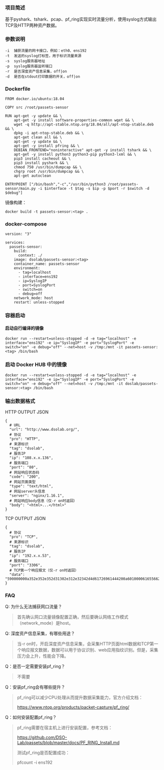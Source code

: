 ### 项目简述

基于pyshark、tshark、pcap、pf_ring实现实时流量分析，使用syslog方式输出TCP及HTTP两种资产数据。

### 参数说明

```
-i  捕获流量的网卡接口，例如：eth0、ens192
-t  发送的syslog打标签，用于标识流量来源
-s  syslog服务器地址
-p  syslog服务器监听端口
-r  是否深度资产信息采集，off|on
-d  是否在stdout打印数据的开关，off|on
```

### Dockerfile

```
FROM docker.io/ubuntu:18.04

COPY src /root/passets-sensor

RUN	apt-get -y update && \
	apt-get -y install software-properties-common wget && \
	wget -q http://apt-stable.ntop.org/18.04/all/apt-ntop-stable.deb && \
	dpkg -i apt-ntop-stable.deb && \
	apt-get clean all && \
	apt-get -y update && \
	apt-get -y install pfring && \
	DEBIAN_FRONTEND="noninteractive" apt-get -y install tshark && \
	apt-get -y install python3 python3-pip python3-lxml && \
	pip3 install cacheout && \
	pip3 install pyshark && \
	chmod 750 /usr/bin/dumpcap && \
	chgrp root /usr/bin/dumpcap && \
	apt-get autoclean

ENTRYPOINT ["/bin/bash","-c","/usr/bin/python3 /root/passets-sensor/main.py -i $interface -t $tag -s $ip -p $port -r $switch -d $debug"]
```

镜像构建：

```
docker build -t passets-sensor:<tag> .
```

### docker-compose

```
version: "3"

services:
  passets-sensor:
    build:
      context: ./
    image: dsolab/passets-sensor:<tag>
    container_name: passets-sensor
    environment:
      - tag=localhost
      - interface=ens192
      - ip=SyslogIP
      - port=SyslogPort
      - switch=on
      - debug=off
    network_mode: host
    restart: unless-stopped
```

### 容器启动

#### 启动自行编译的镜像
```
docker run --restart=unless-stopped -d -e tag="localhost" -e interface="ens192" -e ip="SyslogIP" -e port="SyslogPort" -e switch="on" -e debug="off" --net=host -v /tmp:/mnt -it passets-sensor:<tag> /bin/bash
```

### 启动 Docker HUB 中的镜像
```
docker run --restart=unless-stopped -d -e tag="localhost" -e interface="ens192" -e ip="SyslogIP" -e port="SyslogPort" -e switch="on" -e debug="off" --net=host -v /tmp:/mnt -it doslab/passets-sensor:<tag> /bin/bash
```

### 输出数据格式

HTTP OUTPUT JSON

```
{
  # URL
  "url": "http://www.dsolab.org/",    
  # 协议
  "pro": "HTTP",
  # 来源标识
  "tag": "dsolab",      
  # 服务IP 
  "ip": "108.x.x.136",    
  # 服务端口
  "port": "80",   
  # 网站响应状态码
  "code": "200",    
  # 网站页面类型
  "type": "text/html",        
  # 网站server头信息
  "server": "nginx/1.16.1", 
  # 网站响应body信息（仅-r on时返回）
  "body": "<html>...</html>"                    
}
```

TCP OUTPUT JSON

```
{
  # 协议
  "pro": "TCP",      
  # 来源标识
  "tag": "dsolab",    
  # 服务IP
  "ip": "192.x.x.53", 
  # 服务端口
  "port": "3306",     
  # TCP第一个响应报文（仅-r on时返回）
  "data": "590000000a352e352e352d31302e312e32342d4d61726961444200a601000061655662665b776200fff72102003fa015000000000000000000006451474f396b345e5f40614a006d7973716c5f6e61746976655f70617373776f726400"                                     
}
```

### FAQ

Q: 为什么无法捕获网口流量？

> 首先确认网口流量镜像配置正确，然后要确认网络工作模式（network_mode）是host。

Q: 深度资产信息采集，有哪些用途？

> 当-r on时，开启深度资产信息采集，会采集HTTP页面html数据和TCP第一个响应报文数据，数据可以用于协议识别、web应用指纹识别。但是，采集压力会上升，性能会下降。

Q：是否一定需要安装pf_ring？

> 不需要

Q：安装pf_ring会有哪些提升？

> pf_ring可以减少CPU处理从而提升数据采集能力，官方介绍文档：
>
> <https://www.ntop.org/products/packet-capture/pf_ring/>

Q：如何安装配置pf_ring？

> pf_ring需要在宿主机上进行安装配置，参考文档：
>
>  https://github.com/DSO-Lab/passets/blob/master/docs/PF_RING_Install.md 
>
> 测试pf_ring是否配置成功：
>
> pfcount -i ens192

